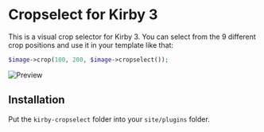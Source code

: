 # Cropselect for Kirby 3

This is a visual crop selector for Kirby 3. You can select from the 9 different crop positions and use it in your template like that:

```php
$image->crop(100, 200, $image->cropselect());

```

![Preview](https://user-images.githubusercontent.com/7975568/43325311-a0a86362-91b6-11e8-954f-98eb24aeb522.gif)

## Installation

Put the `kirby-cropselect` folder into your `site/plugins` folder.